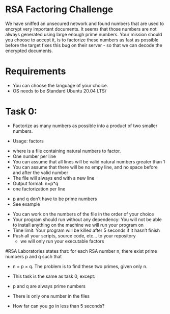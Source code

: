 # RSA Factoring Challenge
We have sniffed an unsecured network and found numbers that are used to encrypt very important documents. It seems that those numbers are not always generated using large enough prime numbers. Your mission should you choose to accept it, is to factorize these numbers as fast as possible before the target fixes this bug on their server - so that we can decode the encrypted documents.

# Requirements
- You can choose the language of your choice.
- OS needs to be Standard Ubuntu 20.04 LTS/

# Task 0:
- Factorize as many numbers as possible into a product of two smaller numbers.

* Usage: factors <file>
- where <file> is a file containing natural numbers to factor.
- One number per line
- You can assume that all lines will be valid natural numbers greater than 1
- You can assume that there will be no empy line, and no space before and after the valid number
- The file will always end with a new line
- Output format: n=p*q
- one factorization per line
* p and q don’t have to be prime numbers
* See example
- You can work on the numbers of the file in the order of your choice
- Your program should run without any dependency: You will not be able to install anything on the machine we will run your program on
- Time limit: Your program will be killed after 5 seconds if it hasn’t finish
- Push all your scripts, source code, etc… to your repository
    - we will only run your executable factors

#RSA Laboratories states that: for each RSA number n, there exist prime numbers p and q such that

- n = p × q. The problem is to find these two primes, given only n.

- This task is the same as task 0, except:

- p and q are always prime numbers
- There is only one number in the files
- How far can you go in less than 5 seconds?
